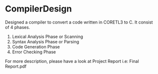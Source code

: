 # CompilerDesign

Designed a compiler to convert a code written in CORETL3 to C. It consist of 4 phases.
1. Lexical Analysis Phase or Scanning
2. Syntax Analysis Phase or Parsing
3. Code Generation Phase
4. Error Checking Phase

For more description, please have a look at Project Report i.e: Final Report.pdf
